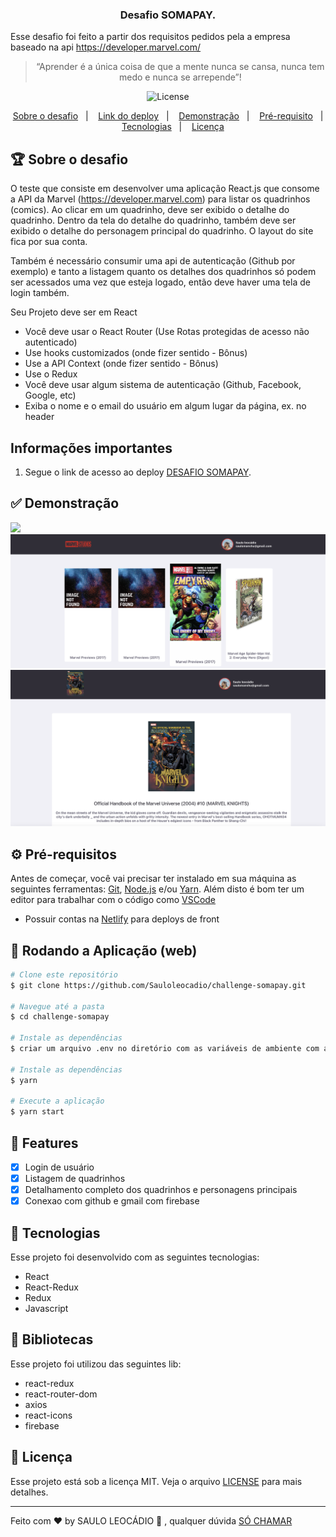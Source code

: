 <h3 align="center">
  Desafio SOMAPAY.
</h3>

<p>Esse desafio foi feito a partir dos requisitos pedidos pela a empresa baseado na api <a href="https://developer.marvel.com/">
  https://developer.marvel.com/</a></p>

<blockquote align="center">“Aprender é a única coisa de que a mente nunca se cansa, nunca tem medo e nunca se arrepende”!</blockquote>

<p align="center">

  <img alt="License" src="https://img.shields.io/badge/license-MIT-%2304D361" />

</p>

<p align="center">
  <a href="#rocket-sobre-o-desafio">Sobre o desafio</a>&nbsp;&nbsp;&nbsp;|&nbsp;&nbsp;&nbsp;
  <a href="https://somapay.netlify.app">Link do deploy</a>&nbsp;&nbsp;&nbsp;|&nbsp;&nbsp;&nbsp;
  <a href="https://github.com/Sauloleocadio/challenge-somapay#-demonstra%C3%A7%C3%A3o">Demonstração</a>&nbsp;&nbsp;&nbsp;|&nbsp;&nbsp;&nbsp;
  <a href="https://github.com/Sauloleocadio/challenge-somapay#-pr%C3%A9-requisitos">Pré-requisito</a>&nbsp;&nbsp;&nbsp;|&nbsp;&nbsp;&nbsp;
  <a href="https://github.com/Sauloleocadio/challenge-somapay#-tecnologias">Tecnologias</a>&nbsp;&nbsp;&nbsp;|&nbsp;&nbsp;&nbsp;
  <a href="https://github.com/Sauloleocadio/challenge-somapay#-licen%C3%A7a">Licença</a>
</p>

## 🏆 Sobre o desafio

O teste que consiste em desenvolver uma aplicação React.js que consome a API da Marvel (https://developer.marvel.com) para listar os quadrinhos (comics). Ao clicar em um quadrinho, deve ser exibido o detalhe do quadrinho. Dentro da tela do detalhe do quadrinho, também deve ser exibido o detalhe do personagem principal do quadrinho. O layout do site fica por sua conta.

Também é necessário consumir uma api de autenticação (Github por exemplo) e tanto a listagem quanto os detalhes dos quadrinhos só podem ser acessados uma vez que esteja logado, então deve haver uma tela de login também.

Seu Projeto deve ser em React

- Você deve usar o React Router (Use Rotas protegidas de acesso não autenticado)
- Use hooks customizados (onde fizer sentido - Bônus)
- Use a API Context (onde fizer sentido - Bônus)
- Use o Redux
- Você deve usar algum sistema de autenticação (Github, Facebook, Google, etc)
- Exiba o nome e o email do usuário em algum lugar da página, ex. no header

## Informações importantes

1. Segue o link de acesso ao deploy [DESAFIO SOMAPAY](https://somapay.netlify.app).

## ✅ Demonstração

<img src="https://github.com/Sauloleocadio/challenge-somapay/blob/master/src/assets/systemone.png" />
<img src="https://github.com/Sauloleocadio/challenge-somapay/blob/master/src/assets/systemtwo.png" />
<img src="https://github.com/Sauloleocadio/challenge-somapay/blob/master/src/assets/systemthree.png" />

## ⚙ Pré-requisitos

Antes de começar, você vai precisar ter instalado em sua máquina as seguintes ferramentas:
[Git](https://git-scm.com), [Node.js](https://nodejs.org/en/) e/ou [Yarn](https://yarnpkg.com/).
Além disto é bom ter um editor para trabalhar com o código como [VSCode](https://code.visualstudio.com/)

- Possuir contas na [Netlify](https://app.netlify.com/) para deploys de front

## 📗 Rodando a Aplicação (web)

```bash
# Clone este repositório
$ git clone https://github.com/Sauloleocadio/challenge-somapay.git

# Navegue até a pasta
$ cd challenge-somapay

# Instale as dependências
$ criar um arquivo .env no diretório com as variáveis de ambiente com as key do firebase e da api da marvel

# Instale as dependências
$ yarn

# Execute a aplicação
$ yarn start
```

## 📎 Features

- [x] Login de usuário
- [x] Listagem de quadrinhos
- [x] Detalhamento completo dos quadrinhos e personagens principais
- [x] Conexao com github e gmail com firebase

## 🚀 Tecnologias

Esse projeto foi desenvolvido com as seguintes tecnologias:

- React
- React-Redux
- Redux
- Javascript

## 📕 Bibliotecas

Esse projeto foi utilizou das seguintes lib:

- react-redux
- react-router-dom
- axios
- react-icons
- firebase

## 📝 Licença

Esse projeto está sob a licença MIT. Veja o arquivo [LICENSE](LICENSE.md) para mais detalhes.

---

Feito com ♥ by SAULO LEOCÁDIO :wave: , qualquer dúvida [SÓ CHAMAR](https://linktr.ee/sauloleocadio)
